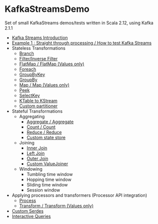 # KafkaStreamsDemo
Set of small KafkaStreams demos/tests written in Scala 2.12, using Kafka 2.1.1

<ul>
 	<li><a href="https://sachabarbs.wordpress.com/2018/12/29/kafka-streams-introduction/">Kafka Streams Introduction</a></li>
 	<li><a href="https://sachabarbs.wordpress.com/2019/01/03/kafka-streams-example-1-straight-through-processing-how-to-test-kafka-stream/">Example 1 : Straight through processing / How to test Kafka Streams</a></li>
 	<li>Stateless Transformations
<ul>
 	<li><a href="https://sachabarbs.wordpress.com/2019/01/14/kafkastreams-stateless-operations/">Branch</a></li>
 	<li><a href="https://sachabarbs.wordpress.com/2019/01/14/kafkastreams-stateless-operations/">Filter/Inverse Filter</a></li>
 	<li><a href="https://sachabarbs.wordpress.com/2019/01/14/kafkastreams-stateless-operations/">FlatMap / FlatMap (Values only)</a></li>
 	<li><a href="https://sachabarbs.wordpress.com/2019/01/14/kafkastreams-stateless-operations/">Foreach</a></li>
 	<li><a href="https://sachabarbs.wordpress.com/2019/01/14/kafkastreams-stateless-operations/">GroupByKey</a></li>
 	<li><a href="https://sachabarbs.wordpress.com/2019/01/14/kafkastreams-stateless-operations/">GroupBy</a></li>
 	<li><a href="https://sachabarbs.wordpress.com/2019/01/14/kafkastreams-stateless-operations/">Map / Map (Values only)</a></li>
 	<li><a href="https://sachabarbs.wordpress.com/2019/01/14/kafkastreams-stateless-operations/">Peek</a></li>
 	<li><a href="https://sachabarbs.wordpress.com/2019/01/14/kafkastreams-stateless-operations/">SelectKey</a></li>
 	<li><a href="https://sachabarbs.wordpress.com/2019/01/14/kafkastreams-stateless-operations/">KTable to KStream</a></li>
 	<li><a href="https://sachabarbs.wordpress.com/2019/01/14/kafkastreams-stateless-operations/">Custom partitioner</a></li>
</ul>
</li>
 	<li>Stateful Transformations
<ul>
 	<li>Aggregating
<ul>
 	<li><a href="https://sachabarbs.wordpress.com/2019/01/28/kafkastreams-aggregating/">Aggregate / Aggregate</a></li>
 	<li><a href="https://sachabarbs.wordpress.com/2019/01/28/kafkastreams-aggregating/">Count / Count</a></li>
 	<li><a href="https://sachabarbs.wordpress.com/2019/01/28/kafkastreams-aggregating/">Reduce / Reduce</a></li>
 	<li><a href="https://sachabarbs.wordpress.com/2019/01/28/kafkastreams-aggregating/">Custom state store</a></li>
</ul>
</li>
 	<li>Joining
<ul>
 	<li><a href="https://sachabarbs.wordpress.com/2019/02/14/kafkastreams-joining/">Inner Join</a></li>
 	<li><a href="https://sachabarbs.wordpress.com/2019/02/14/kafkastreams-joining/">Left Join</a></li>
 	<li><a href="https://sachabarbs.wordpress.com/2019/02/14/kafkastreams-joining/">Outer Join</a></li>
 	<li><a href="https://sachabarbs.wordpress.com/2019/02/14/kafkastreams-joining/">Custom ValueJoiner</a></li>
</ul>
</li>
 	<li>Windowing
<ul>
 	<li>Tumbling time window</li>
 	<li>Hopping time window</li>
 	<li>Sliding time window</li>
 	<li>Session window</li>
</ul>
</li>
</ul>
</li>
 	<li>Applying processors and transformers (Processor API integration)
<ul>
 	<li><a href="https://sachabarbs.wordpress.com/2019/04/23/kafkastreams-using-processor-api-in-dsl/">Process</a></li>
 	<li><a href="https://sachabarbs.wordpress.com/2019/04/23/kafkastreams-using-processor-api-in-dsl/">Transform / Transform (Values only)</a></li>
</ul>
</li>
 	<li><a href="https://sachabarbs.wordpress.com/2019/03/14/kafkastreams-custom-serdes/">Custom Serdes</a></li>
    <li><a href="https://sachabarbs.wordpress.com/2019/05/08/kafkastreams-interactive-queries/">Interactive Queries</a></li>
</ul>
